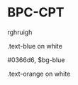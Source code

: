 # BPC-CPT
rghruigh

<div class="text-blue mb-2">
  .text-blue on white
</div>

#0366d6, $bg-blue

<div class="text-orange mb-2">
  .text-orange on white
</div>
